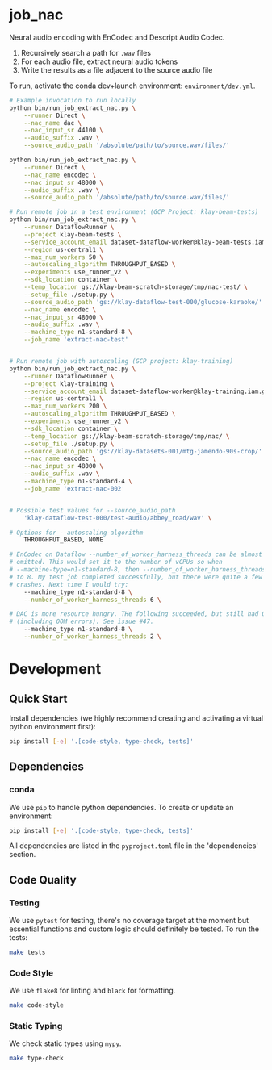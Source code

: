 # job_nac

Neural audio encoding with EnCodec and Descript Audio Codec.

1. Recursively search a path for `.wav` files
1. For each audio file, extract neural audio tokens
1. Write the results as a file adjacent to the source audio file

To run, activate the conda dev+launch environment: `environment/dev.yml`.

```bash
# Example invocation to run locally
python bin/run_job_extract_nac.py \
    --runner Direct \
    --nac_name dac \
    --nac_input_sr 44100 \
    --audio_suffix .wav \
    --source_audio_path '/absolute/path/to/source.wav/files/'

python bin/run_job_extract_nac.py \
    --runner Direct \
    --nac_name encodec \
    --nac_input_sr 48000 \
    --audio_suffix .wav \
    --source_audio_path '/absolute/path/to/source.wav/files/'

# Run remote job in a test environment (GCP Project: klay-beam-tests)
python bin/run_job_extract_nac.py \
    --runner DataflowRunner \
    --project klay-beam-tests \
    --service_account_email dataset-dataflow-worker@klay-beam-tests.iam.gserviceaccount.com \
    --region us-central1 \
    --max_num_workers 50 \
    --autoscaling_algorithm THROUGHPUT_BASED \
    --experiments use_runner_v2 \
    --sdk_location container \
    --temp_location gs://klay-beam-scratch-storage/tmp/nac-test/ \
    --setup_file ./setup.py \
    --source_audio_path 'gs://klay-dataflow-test-000/glucose-karaoke/' \
    --nac_name encodec \
    --nac_input_sr 48000 \
    --audio_suffix .wav \
    --machine_type n1-standard-8 \
    --job_name 'extract-nac-test'


# Run remote job with autoscaling (GCP project: klay-training)
python bin/run_job_extract_nac.py \
    --runner DataflowRunner \
    --project klay-training \
    --service_account_email dataset-dataflow-worker@klay-training.iam.gserviceaccount.com \
    --region us-central1 \
    --max_num_workers 200 \
    --autoscaling_algorithm THROUGHPUT_BASED \
    --experiments use_runner_v2 \
    --sdk_location container \
    --temp_location gs://klay-beam-scratch-storage/tmp/nac/ \
    --setup_file ./setup.py \
    --source_audio_path 'gs://klay-datasets-001/mtg-jamendo-90s-crop/' \
    --nac_name encodec \
    --nac_input_sr 48000 \
    --audio_suffix .wav \
    --machine_type n1-standard-4 \
    --job_name 'extract-nac-002'


# Possible test values for --source_audio_path
    'klay-dataflow-test-000/test-audio/abbey_road/wav' \

# Options for --autoscaling-algorithm
    THROUGHPUT_BASED, NONE

# EnCodec on Dataflow --number_of_worker_harness_threads can be almost be
# omitted. This would set it to the number of vCPUs so when
# --machine-type=n1-standard-8, then --number_of_worker_harness_threads defaults
# to 8. My test job completed successfully, but there were quite a few OOM
# crashes. Next time I would try:
    --machine_type n1-standard-8 \
    --number_of_worker_harness_threads 6 \

# DAC is more resource hungry. THe following succeeded, but still had OOM errors
# (including OOM errors). See issue #47.
    --machine_type n1-standard-8 \
    --number_of_worker_harness_threads 2 \
```

# Development
## Quick Start
Install dependencies (we highly recommend creating and activating a virtual
python environment first):

```sh
pip install [-e] '.[code-style, type-check, tests]'
```

## Dependencies
### conda
We use `pip` to handle python dependencies.  To create or update an environment:

```sh
pip install [-e] '.[code-style, type-check, tests]'
```

All dependencies are listed in the `pyproject.toml` file in the 'dependencies'
section.

## Code Quality
### Testing
We use `pytest` for testing, there's no coverage target at the moment but
essential functions and custom logic should definitely be tested. To run the
tests:
```sh
make tests
```

### Code Style
We use `flake8` for linting and `black` for formatting.

```sh
make code-style
```

### Static Typing
We check static types using `mypy`.
```sh
make type-check
```
